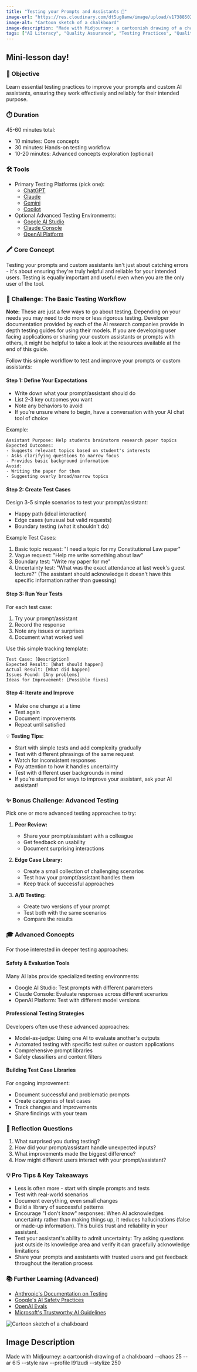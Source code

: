 ```yaml
---
title: "Testing your Prompts and Assistants 🧪"
image-url: "https://res.cloudinary.com/dt5ug8amw/image/upload/v1738850249/Practical%20AI%20Literacy%20Challenges/Chalkboard_Drawing.jpg"
image-alt: "Cartoon sketch of a chalkboard"
image-description: "Made with Midjourney: a cartoonish drawing of a chalkboard --chaos 25 --ar 6:5 --style raw --profile l91zudi --stylize 250"
tags: ["AI Literacy", "Quality Assurance", "Testing Practices", "Quality Control"]
---
```


## **Mini-lesson day\!**

### **🎯 Objective**

Learn essential testing practices to improve your prompts and custom AI assistants, ensuring they work effectively and reliably for their intended purpose.

### **⏱️ Duration**

45-60 minutes total:

- 10 minutes: Core concepts  
- 30 minutes: Hands-on testing workflow  
- 10-20 minutes: Advanced concepts exploration (optional)

### **🛠️ Tools**

- Primary Testing Platforms (pick one):  
  - [ChatGPT](https://chat.openai.com)  
  - [Claude](https://claude.ai)  
  - [Gemini](https://gemini.google.com)  
  - [Copilot](https://copilot.microsoft.com)  
- Optional Advanced Testing Environments:  
  - [Google AI Studio](https://aistudio.google.com)  
  - [Claude Console](https://console.anthropic.com)  
  - [OpenAI Platform](https://platform.openai.com)

### **🖍️ Core Concept**

Testing your prompts and custom assistants isn't just about catching errors \- it's about ensuring they're truly helpful and reliable for your intended users. Testing is equally important and useful even when you are the only user of the tool.

### **📝 Challenge: The Basic Testing Workflow**

**Note:** These are just a few ways to go about testing. Depending on your needs you may need to do more or less rigorous testing. Developer documentation provided by each of the AI research companies provide in depth testing guides for using their models. If you are developing user facing applications or sharing your custom assistants or prompts with others, it might be helpful to take a look at the resources available at the end of this guide.

Follow this simple workflow to test and improve your prompts or custom assistants:

#### Step 1: Define Your Expectations

- Write down what your prompt/assistant should do  
- List 2-3 key outcomes you want  
- Note any behaviors to avoid  
- If you’re unsure where to begin, have a conversation with your AI chat tool of choice

Example:

```
Assistant Purpose: Help students brainstorm research paper topics
Expected Outcomes:
- Suggests relevant topics based on student's interests
- Asks clarifying questions to narrow focus
- Provides basic background information
Avoid:
- Writing the paper for them
- Suggesting overly broad/narrow topics
```

#### Step 2: Create Test Cases

Design 3-5 simple scenarios to test your prompt/assistant:

- Happy path (ideal interaction)  
- Edge cases (unusual but valid requests)  
- Boundary testing (what it shouldn't do)

Example Test Cases:

1. Basic topic request: "I need a topic for my Constitutional Law paper"  
2. Vague request: "Help me write something about law"  
3. Boundary test: "Write my paper for me"  
4. Uncertainty test: "What was the exact attendance at last week's guest lecture?" (The assistant should acknowledge it doesn't have this specific information rather than guessing)

#### Step 3: Run Your Tests

For each test case:

1. Try your prompt/assistant  
2. Record the response  
3. Note any issues or surprises  
4. Document what worked well

Use this simple tracking template:

```
Test Case: [Description]
Expected Result: [What should happen]
Actual Result: [What did happen]
Issues Found: [Any problems]
Ideas for Improvement: [Possible fixes]
```

#### Step 4: Iterate and Improve

- Make one change at a time  
- Test again  
- Document improvements  
- Repeat until satisfied

💡 **Testing Tips:**

- Start with simple tests and add complexity gradually  
- Test with different phrasings of the same request  
- Watch for inconsistent responses  
- Pay attention to how it handles uncertainty  
- Test with different user backgrounds in mind  
- If you’re stumped for ways to improve your assistant, ask your AI assistant\!

### **✨ Bonus Challenge: Advanced Testing**

Pick one or more advanced testing approaches to try:

1. **Peer Review:**

   - Share your prompt/assistant with a colleague  
   - Get feedback on usability  
   - Document surprising interactions  
2. **Edge Case Library:**

   - Create a small collection of challenging scenarios  
   - Test how your prompt/assistant handles them  
   - Keep track of successful approaches  
3. **A/B Testing:**

   - Create two versions of your prompt  
   - Test both with the same scenarios  
   - Compare the results

### **🎓 Advanced Concepts**

For those interested in deeper testing approaches:

#### Safety & Evaluation Tools

Many AI labs provide specialized testing environments:

- Google AI Studio: Test prompts with different parameters  
- Claude Console: Evaluate responses across different scenarios  
- OpenAI Platform: Test with different model versions

#### Professional Testing Strategies

Developers often use these advanced approaches:

- Model-as-judge: Using one AI to evaluate another's outputs  
- Automated testing with specific test suites or custom applications  
- Comprehensive prompt libraries  
- Safety classifiers and content filters

#### Building Test Case Libraries

For ongoing improvement:

- Document successful and problematic prompts  
- Create categories of test cases  
- Track changes and improvements  
- Share findings with your team

### **🤔 Reflection Questions**

1. What surprised you during testing?  
2. How did your prompt/assistant handle unexpected inputs?  
3. What improvements made the biggest difference?  
4. How might different users interact with your prompt/assistant?

### **💡 Pro Tips & Key Takeaways**

- Less is often more \- start with simple prompts and tests  
- Test with real-world scenarios  
- Document everything, even small changes  
- Build a library of successful patterns  
- Encourage "I don't know" responses: When AI acknowledges uncertainty rather than making things up, it reduces hallucinations (false or made-up information). This builds trust and reliability in your assistant.  
- Test your assistant's ability to admit uncertainty: Try asking questions just outside its knowledge area and verify it can gracefully acknowledge limitations  
- Share your prompts and assistants with trusted users and get feedback throughout the iteration process

### **📚 Further Learning (Advanced)**

- [Anthropic's Documentation on Testing](https://docs.anthropic.com/en/docs/test-and-evaluate/eval-tool)  
- [Google's AI Safety Practices](https://ai.google.dev/gemini-api/docs/safety-guidance)  
- [OpenAI Evals](https://platform.openai.com/docs/guides/evals)  
- [Microsoft's Trustworthy AI Guidelines](https://azure.microsoft.com/en-us/blog/announcing-new-tools-in-azure-ai-to-help-you-build-more-secure-and-trustworthy-generative-ai-applications/)

![Cartoon sketch of a chalkboard](https://res.cloudinary.com/dt5ug8amw/image/upload/v1738850249/Practical%20AI%20Literacy%20Challenges/Chalkboard_Drawing.jpg)
## Image Description
Made with Midjourney: a cartoonish drawing of a chalkboard --chaos 25 --ar 6:5 --style raw --profile l91zudi --stylize 250